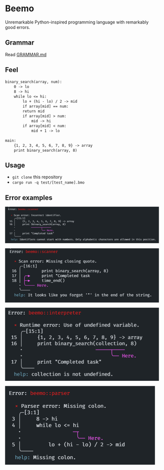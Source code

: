 # Beemo

Unremarkable Python-inspired programming language with remarkably good errors.

## Grammar

Read [GRAMMAR.md](GRAMMAR.md)

## Feel

```
binary_search(array, num):
	0 -> lo
	8 -> hi
	while lo <= hi:
		lo + (hi - lo) / 2 -> mid
		if array[mid] == num:
		return mid
		if array[mid] > num:
			mid -> hi
		if array[mid] < num:
			mid + 1 -> lo

main:
	{1, 2, 3, 4, 5, 6, 7, 8, 9} -> array
	print binary_search(array, 8)
```

## Usage

* `git clone` this repository
* `cargo run -q test/[test_name].bmo`

## Error examples

![ident](pics/ident.jpeg)

![quote](pics/quote.png)

![undefined](pics/undefined.png)

![colon](pics/colon.png)
